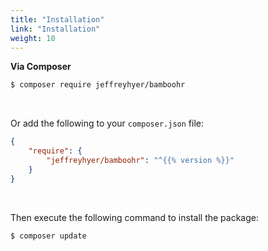 ```yaml
---
title: "Installation"
link: "Installation"
weight: 10
---
```


**Via Composer**

```bash
$ composer require jeffreyhyer/bamboohr
```

<br>

Or add the following to your `composer.json` file:

```json
{
    "require": {
        "jeffreyhyer/bamboohr": "^{{% version %}}"
    }
}
```

<br>

Then execute the following command to install the package:

```bash
$ composer update
```